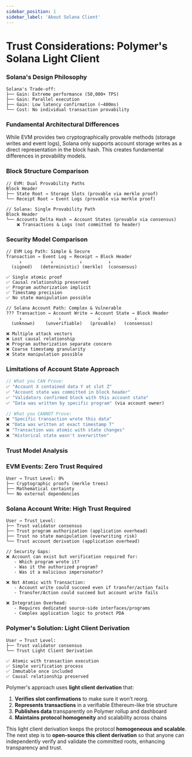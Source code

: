 ```yaml
---
sidebar_position: 1
sidebar_label: 'About Solana Client'
---
```


# Trust Considerations: Polymer's Solana Light Client

### Solana's Design Philosophy

```
Solana's Trade-off:
├── Gain: Extreme performance (50,000+ TPS)
├── Gain: Parallel execution
├── Gain: Low latency confirmation (~400ms)
└── Cost: No individual transaction provability
```

### Fundamental Architectural Differences

While EVM provides two cryptographically provable methods (storage writes and event logs), Solana only supports account storage writes as a direct representation in the block hash. This creates fundamental differences in provability models.

### Block Structure Comparison

```
// EVM: Dual Provability Paths
Block Header
├── State Root → Storage Slots (provable via merkle proof)
└── Receipt Root → Event Logs (provable via merkle proof)

// Solana: Single Provability Path
Block Header
└── Accounts Delta Hash → Account States (provable via consensus)
    ❌ Transactions & Logs (not committed to header)

```

### Security Model Comparison

```
// EVM Log Path: Simple & Secure
Transaction → Event Log → Receipt → Block Header
     ↓           ↓          ↓          ↓
  (signed)   (deterministic) (merkle)  (consensus)

✅ Single atomic proof
✅ Causal relationship preserved
✅ Program authorization implicit
✅ Timestamp precision
✅ No state manipulation possible

// Solana Account Path: Complex & Vulnerable
??? Transaction → Account Write → Account State → Block Header
     ↓              ↓              ↓             ↓
  (unknown)    (unverifiable)   (provable)   (consensus)

❌ Multiple attack vectors
❌ Lost causal relationship
❌ Program authorization separate concern
❌ Coarse timestamp granularity
❌ State manipulation possible

```

### Limitations of Account State Approach

```rust
// What you CAN Prove:
✅ "Account X contained data Y at slot Z"
✅ "Account state was committed in block header"
✅ "Validators confirmed block with this account state"
✅ "Data was written by specific program" (via account owner)

// What you CANNOT Prove:
❌ "Specific transaction wrote this data"
❌ "Data was written at exact timestamp T"
❌ "Transaction was atomic with state changes"
❌ "Historical state wasn't overwritten"

```

### Trust Model Analysis

### EVM Events: Zero Trust Required

```
User → Trust Level: 0%
├── Cryptographic proofs (merkle trees)
├── Mathematical certainty
└── No external dependencies
```

### Solana Account Write: High Trust Required

```
User → Trust Level:
├── Trust validator consensus 
├── Trust program authorization (application overhead)
├── Trust no state manipulation (overwriting risk)
└── Trust account derivation (application overhead)

// Security Gaps:
❌ Account can exist but verification required for:
   - Which program wrote it?
   - Was it the authorized program?
   - Was it a malicious impersonator?

❌ Not Atomic with Transaction:
   - Account write could succeed even if transfer/action fails
   - Transfer/Action could succeed but account write fails

❌ Integration Overhead:
   - Requires dedicated source-side interfaces/programs
   - Complex application logic to protect PDA

```

### Polymer's Solution: Light Client Derivation

```
User → Trust Level: 
├── Trust validator consensus 
└── Trust Light Client Derivation 

✅ Atomic with transaction execution
✅ Simple verification process
✅ Immutable once included
✅ Causal relationship preserved
```

Polymer's approach uses **light client derivation** that:

1. **Verifies slot confirmations** to make sure it won’t reorg. 
2. **Represents transactions** in a verifiable Ethereum-like trie structure
3. **Publishes data** transparently on Polymer rollup and dashboard
4. **Maintains protocol homogeneity** and scalability across chains

This light client derivation keeps the protocol **homogeneous and scalable**. The next step is to **open-source this client derivation** so that anyone can independently verify and validate the committed roots, enhancing transparency and trust.
